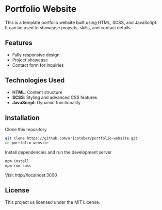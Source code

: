 # Portfolio Website

This is a template portfolio website built using HTML, SCSS, and JavaScript. It can be used to showcase projects, skills, and contact details.

## Features

- Fully responsive design
- Project showcase
- Contact form for inquiries

## Technologies Used

- **HTML**: Content structure
- **SCSS**: Styling and advanced CSS features
- **JavaScript**: Dynamic functionality

## Installation

Clone this repository

```bash
git clone https://github.com/ericstober/portfolio-website.git
cd portfolio-website
```

Install dependencies and run the development server

```bash
npm install
npm run sass
```

Visit http://localhost:3000

## License

This project us licensed under the MIT License.
